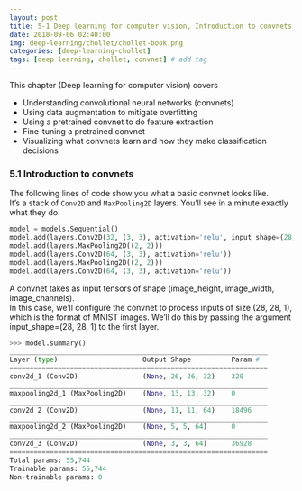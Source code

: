 ```yaml
---
layout: post
title: 5-1 Deep learning for computer vision, Introduction to convnets
date: 2018-09-06 02:40:00
img: deep-learning/chollet/chollet-book.png
categories: [deep-learning-chollet] 
tags: [deep learning, chollet, convnet] # add tag
---
```


This chapter (Deep learning for computer vision) covers

- Understanding convolutional neural networks (convnets)
- Using data augmentation to mitigate overfitting
- Using a pretrained convnet to do feature extraction
- Fine-tuning a pretrained convnet
- Visualizing what convnets learn and how they make classification decisions

### 5.1 Introduction to convnets

The following lines of code show you what a basic convnet looks like. <br> 
It’s a stack of `Conv2D` and `MaxPooling2D` layers. You’ll see in a minute exactly what they do.


``` python
model = models.Sequential()
model.add(layers.Conv2D(32, (3, 3), activation='relu', input_shape=(28, 28, 1)))
model.add(layers.MaxPooling2D((2, 2)))
model.add(layers.Conv2D(64, (3, 3), activation='relu'))
model.add(layers.MaxPooling2D((2, 2)))
model.add(layers.Conv2D(64, (3, 3), activation='relu'))
```

A convnet takes as input tensors of shape (image_height, image_width, image_channels). <br>
In this case, we’ll configure the convnet to process inputs of size (28, 28, 1), which is the format of MNIST images. 
We’ll do this by passing the argument input_shape=(28, 28, 1) to the first layer.


```python
>>> model.summary()
________________________________________________________________
Layer (type)                     Output Shape          Param #
================================================================
conv2d_1 (Conv2D)                (None, 26, 26, 32)    320
________________________________________________________________
maxpooling2d_1 (MaxPooling2D)    (None, 13, 13, 32)    0
________________________________________________________________
conv2d_2 (Conv2D)                (None, 11, 11, 64)    18496
________________________________________________________________
maxpooling2d_2 (MaxPooling2D)    (None, 5, 5, 64)      0
________________________________________________________________
conv2d_3 (Conv2D)                (None, 3, 3, 64)      36928
================================================================
Total params: 55,744
Trainable params: 55,744
Non-trainable params: 0
``` 


